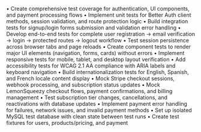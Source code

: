 • Create comprehensive test coverage for authentication, UI components, and payment processing flows
• Implement unit tests for Better Auth client methods, session validation, and route protection logic
• Build integration tests for signup/login forms submission and validation error handling
• Develop end-to-end tests for complete user registration → email verification → login → protected routes → logout workflow
• Test session persistence across browser tabs and page reloads
• Create component tests to render major UI elements (navigation, forms, cards) without errors
• Implement responsive tests for mobile, tablet, and desktop layout verification
• Add accessibility tests for WCAG 2.1 AA compliance with ARIA labels and keyboard navigation
• Build internationalization tests for English, Spanish, and French locale content display
• Mock Stripe checkout sessions, webhook processing, and subscription status updates
• Mock LemonSqueezy checkout flows, payment confirmations, and billing management
• Test subscription tier changes, cancellations, and reactivations with database updates
• Implement payment error handling for failures, network issues, and invalid payment methods
• Set up isolated MySQL test database with clean state between test runs
• Create test fixtures for users, products/pricing, and payment